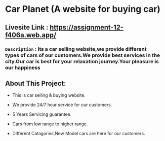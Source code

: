 # Car Planet (A website for buying car)



## Livesite Link : https://assignment-12-f406a.web.app/



### `Description` : Its a car selling website,we provide different types of cars of our customers.We provide best services in the city.Our car is best for your relaxation journey.Your pleasure is our happiness


## About This Project:

* This is car selling & buying website.

* We provide 24/7 hour service for our customers.

* 5 Years Servicing guarantee.

* Cars from low range to higher range.

* Different Catagories,New Model cars are here for our customers.


